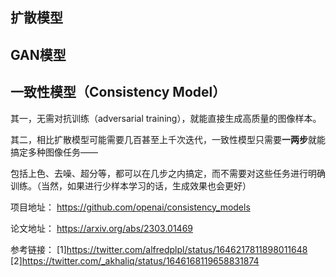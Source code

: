 ## 扩散模型
## GAN模型
## 一致性模型（Consistency Model）
其一，无需对抗训练（adversarial training），就能直接生成高质量的图像样本。

其二，相比扩散模型可能需要几百甚至上千次迭代，一致性模型只需要**一两步**就能搞定多种图像任务——

包括上色、去噪、超分等，都可以在几步之内搞定，而不需要对这些任务进行明确训练。（当然，如果进行少样本学习的话，生成效果也会更好）

项目地址：
https://github.com/openai/consistency_models

论文地址：
https://arxiv.org/abs/2303.01469

参考链接：
[1]https://twitter.com/alfredplpl/status/1646217811898011648
[2]https://twitter.com/_akhaliq/status/1646168119658831874